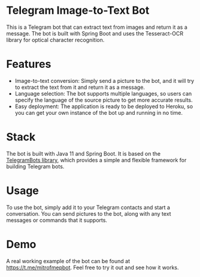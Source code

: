 # Telegram Image-to-Text Bot

This is a Telegram bot that can extract text from images and return it as a message. The bot is built with Spring Boot and uses the Tesseract-OCR library for optical character recognition.

# Features
- Image-to-text conversion: Simply send a picture to the bot, and it will try to extract the text from it and return it as a message.
- Language selection: The bot supports multiple languages, so users can specify the language of the source picture to get more accurate results.
- Easy deployment: The application is ready to be deployed to Heroku, so you can get your own instance of the bot up and running in no time.

# Stack
The bot is built with Java 11 and Spring Boot. It is based on the [TelegramBots library](https://github.com/rubenlagus/TelegramBots), which provides a simple and flexible framework for building Telegram bots.

# Usage
To use the bot, simply add it to your Telegram contacts and start a conversation. You can send pictures to the bot, along with any text messages or commands that it supports.

# Demo
A real working example of the bot can be found at https://t.me/mitrofmepbot. Feel free to try it out and see how it works.
